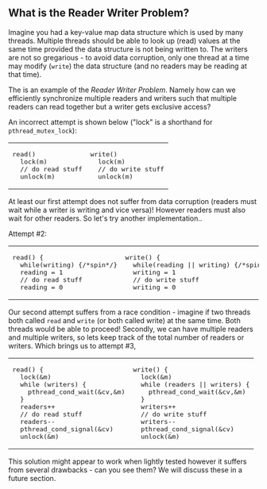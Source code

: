 ## What is the Reader Writer Problem?

Imagine you had a key-value map data structure which is used by many threads. Multiple threads should be able to look up (read) values at the same time provided the data structure is not being written to. The writers are not so gregarious - to avoid data corruption, only one thread at a time may modify (`write`) the data structure (and no readers may be reading at that time). 

The is an example of the _Reader Writer Problem_. Namely how can we efficiently synchronize multiple readers and writers such that multiple readers can read together but a writer gets exclusive access?

An incorrect attempt is shown below ("lock" is a shorthand for `pthread_mutex_lock`):

<table><tr><td>
<pre>read()
  lock(m)
  // do read stuff
  unlock(m)
</pre>
</td><td>
<pre>write()
  lock(m)
  // do write stuff
  unlock(m)
</pre></td></tr></table>

At least our first attempt does not suffer from data corruption (readers must wait while a writer is writing and vice versa)! However readers must also wait for other readers. So let's try another implementation..

Attempt #2:
<table><tr><td>
<pre>read() {
  while(writing) {/*spin*/}
  reading = 1
  // do read stuff
  reading = 0
</pre>
</td><td>
<pre>write() {
  while(reading || writing) {/*spin*/}
  writing = 1
  // do write stuff
  writing = 0
</pre></td></tr></table>

Our second attempt suffers from a race condition - imagine if two threads both called `read` and `write` (or both called write) at the same time. Both threads would be able to proceed! Secondly, we can have multiple readers and multiple writers, so lets keep track of the total number of readers or writers. Which brings us to attempt #3,

<table><tr><td>
<pre>read() {
  lock(&m)
  while (writers) {
    pthread_cond_wait(&cv,&m)
  }
  readers++
  // do read stuff
  readers--
  pthread_cond_signal(&cv)
  unlock(&m)
</pre>
</td><td>
<pre>write() {
  lock(&m)
  while (readers || writers) {
    pthread_cond_wait(&cv,&m)
  }
  writers++
  // do write stuff
  writers--
  pthread_cond_signal(&cv)
  unlock(&m)
</pre></td></tr></table>

This solution might appear to work when lightly tested however it suffers from several drawbacks  - can you see them? We will discuss these in a future section.
